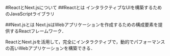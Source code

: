 #ReactとNext.jsについて
##Reactとは
インタラクティブなUIを構築するためのJavaScriptライブラリ

##Next.jsとは
Next.jsはWebアプリケーションを作成するための構成要素を提供するReactフレームワーク．

ReactとNext.jsを活用して，完全にインタラクティブで，動的でパフォーマンスの高いWebアプリケーションを構築できる．